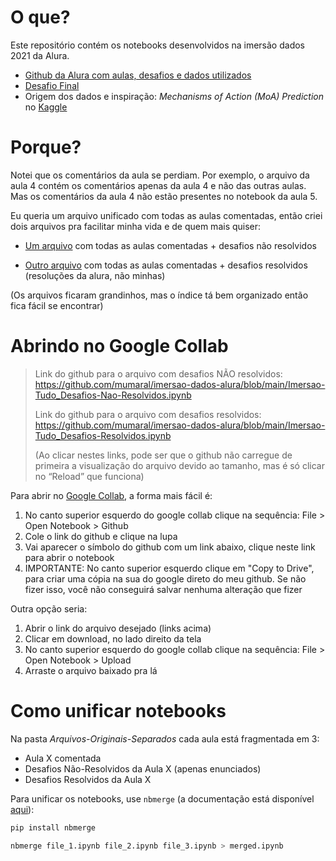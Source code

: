 

# O que?

Este repositório contém os notebooks desenvolvidos na imersão dados 2021 da Alura.

- [Github da Alura com aulas, desafios e dados utilizados](https://github.com/alura-cursos/imersaodados3)
- [Desafio Final](https://github.com/alura-cursos/imersao-dados-desafio-final)
- Origem dos dados e inspiração: *Mechanisms of Action (MoA) Prediction* no [Kaggle](https://www.kaggle.com/c/lish-moa)

# Porque?

Notei que os comentários da aula se perdiam. Por exemplo, o arquivo da aula 4 contém os comentários apenas da aula 4 e não das outras aulas. Mas os comentários da aula 4 não estão presentes no notebook da aula 5.

Eu queria um arquivo unificado com todas as aulas comentadas, então criei dois arquivos pra facilitar minha vida e de quem mais quiser:

- [Um arquivo](https://github.com/mumaral/imersao-dados-alura/blob/main/Imersao-Tudo_Desafios-Nao-Resolvidos.ipynb) com todas as aulas comentadas + desafios não resolvidos

- [Outro arquivo](https://github.com/mumaral/imersao-dados-alura/blob/main/Imersao-Tudo_Desafios-Resolvidos.ipynb) com todas as aulas comentadas + desafios resolvidos (resoluções da alura, não minhas)

  

(Os arquivos ficaram grandinhos, mas o índice tá bem organizado então fica fácil se encontrar)

# Abrindo no Google Collab

> Link do github para o arquivo com desafios NÃO resolvidos: https://github.com/mumaral/imersao-dados-alura/blob/main/Imersao-Tudo_Desafios-Nao-Resolvidos.ipynb
>
> Link do github para o arquivo com desafios resolvidos: https://github.com/mumaral/imersao-dados-alura/blob/main/Imersao-Tudo_Desafios-Resolvidos.ipynb
>
> (Ao clicar nestes links, pode ser que o github não carregue de primeira a visualização do arquivo devido ao tamanho, mas é só clicar no “Reload” que funciona)

Para abrir no [Google Collab](https://colab.research.google.com/), a forma mais fácil é:

1. No canto superior esquerdo do google collab clique na sequência: File > Open Notebook > Github
2. Cole o link do github e clique na lupa
3. Vai aparecer o símbolo do github com um link abaixo, clique neste link para abrir o notebook
4. IMPORTANTE: No canto superior esquerdo clique em "Copy to Drive", para criar uma cópia na sua do google direto do meu github. Se não fizer isso, você não conseguirá salvar nenhuma alteração que fizer

Outra opção seria:

1. Abrir o link do arquivo desejado (links acima)
2. Clicar em download, no lado direito da tela
3. No canto superior esquerdo do google collab clique na sequência: File > Open Notebook > Upload
4. Arraste o arquivo baixado pra lá

# Como unificar notebooks

Na pasta *Arquivos-Originais-Separados* cada aula está fragmentada em 3:

- Aula X comentada
- Desafios Não-Resolvidos da Aula X (apenas enunciados)
- Desafios Resolvidos da Aula X

Para unificar os notebooks, use `nbmerge` (a documentação está disponível [aqui](https://nbdime.readthedocs.io/en/latest/cli.html)):

```bash
pip install nbmerge
```

```bash
nbmerge file_1.ipynb file_2.ipynb file_3.ipynb > merged.ipynb
```


